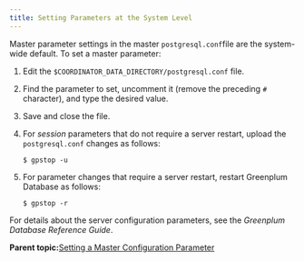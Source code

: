 ```yaml
---
title: Setting Parameters at the System Level 
---
```


Master parameter settings in the master `postgresql.conf`file are the system-wide default. To set a master parameter:

1.  Edit the `$COORDINATOR_DATA_DIRECTORY/postgresql.conf` file.
2.  Find the parameter to set, uncomment it \(remove the preceding `#` character\), and type the desired value.
3.  Save and close the file.
4.  For *session* parameters that do not require a server restart, upload the `postgresql.conf` changes as follows:

    ```
    $ gpstop -u
    ```

5.  For parameter changes that require a server restart, restart Greenplum Database as follows:

    ```
    $ gpstop -r
    ```


For details about the server configuration parameters, see the *Greenplum Database Reference Guide*.

**Parent topic:**[Setting a Master Configuration Parameter](../topics/g-setting-a-master-configuration-parameter.html)

